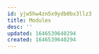 ```yaml
---
id: yjw5hw4zn5x9ydb0bx3llz3
title: Modules
desc: ''
updated: 1646539640294
created: 1646539640294
---
```


